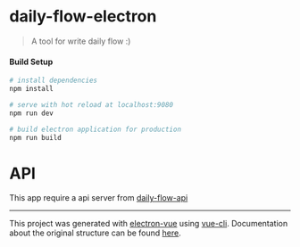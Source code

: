 # daily-flow-electron

> A tool for write daily flow :)

#### Build Setup

``` bash
# install dependencies
npm install

# serve with hot reload at localhost:9080
npm run dev

# build electron application for production
npm run build


```




# API


This app require a api server from [daily-flow-api](https://github.com/haiquang9994/daily-flow-api)


---


This project was generated with [electron-vue](https://github.com/SimulatedGREG/electron-vue) using [vue-cli](https://github.com/vuejs/vue-cli). Documentation about the original structure can be found [here](https://simulatedgreg.gitbooks.io/electron-vue/content/index.html).
